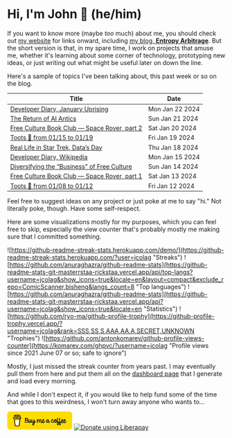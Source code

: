 # Hi, I'm John 👋 (he/him)

If you want to know more (maybe *too* much) about me, you should check out [my website](https://john.colagioia.net/) for links onward, including [my blog, **Entropy Arbitrage**](https://john.colagioia.net/blog).  But the short version is that, in my spare time, I work on projects that amuse me, whether it's learning about some corner of technology, prototyping new ideas, or just writing out what might be useful later on down the line.

Here's a sample of topics I've been talking about, this past week or so on the blog.

|Title|Date|
|-----|-------|
|[Developer Diary, January Uprising](https://john.colagioia.net/blog/2024/01/22/january-uprising.html)|Mon Jan 22 2024|
|[The Return of AI Antics](https://john.colagioia.net/blog/2024/01/21/paid-ai.html)|Sun Jan 21 2024|
|[Free Culture Book Club — Space Rover, part 2](https://john.colagioia.net/blog/2024/01/20/space-rover-2.html)|Sat Jan 20 2024|
|[Toots 🦣 from 01/15 to 01/19](https://john.colagioia.net/blog/2024/01/19/week.html)|Fri Jan 19 2024|
|[Real Life in Star Trek, Data’s Day](https://john.colagioia.net/blog/2024/01/18/data-s-day.html)|Thu Jan 18 2024|
|[Developer Diary, Wikipedia](https://john.colagioia.net/blog/2024/01/15/wikipedia.html)|Mon Jan 15 2024|
|[Diversifying the “Business” of Free Culture](https://john.colagioia.net/blog/2024/01/14/diversify.html)|Sun Jan 14 2024|
|[Free Culture Book Club — Space Rover, part 1](https://john.colagioia.net/blog/2024/01/13/space-rover-1.html)|Sat Jan 13 2024|
|[Toots 🦣 from 01/08 to 01/12](https://john.colagioia.net/blog/2024/01/12/week.html)|Fri Jan 12 2024|

Feel free to suggest ideas on any project or just poke at me to say "hi." Not literally poke, though. Have some self-respect.

Here are some visualizations mostly for my purposes, which you can feel free to skip, especially the view counter that's probably mostly me making sure that I committed something.

![https://github-readme-streak-stats.herokuapp.com/demo/](https://github-readme-streak-stats.herokuapp.com/?user=jcolag "Streaks")
![https://github.com/anuraghazra/github-readme-stats](https://github-readme-stats-git-masterrstaa-rickstaa.vercel.app/api/top-langs?username=jcolag&show_icons=true&locale=en&layout=compact&exclude_repo=ComicScanner,bisheng&langs_count=8 "Top languages")
![https://github.com/anuraghazra/github-readme-stats](https://github-readme-stats-git-masterrstaa-rickstaa.vercel.app/api?username=jcolag&show_icons=true&locale=en "Statistics")
![https://github.com/ryo-ma/github-profile-trophy](https://github-profile-trophy.vercel.app/?username=jcolag&rank=SSS,SS,S,AAA,AA,A,SECRET,UNKNOWN "Trophies")
![https://github.com/antonkomarev/github-profile-views-counter](https://komarev.com/ghpvc/?username=jcolag "Profile views since 2021 June 07 or so; safe to ignore")

Mostly, I just missed the streak counter from years past.  I may eventually pull them from here and put them all on the [dashboard page](https://github.com/jcolag/dash) that I generate and load every morning.

And while I don't expect it, if you would like to help fund some of the time that goes to this weirdness, I won't turn away anyone who wants to...

[<img src="images/default-yellow.png" alt="Buy Me a Coffee" width="150px"/>](https://www.buymeacoffee.com/jcolag)
<a href="https://liberapay.com/jcolag/donate"><img alt="Donate using Liberapay" src="https://liberapay.com/assets/widgets/donate.svg"></a>

